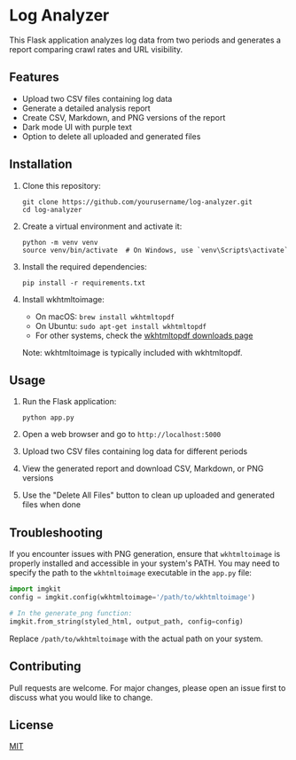 # Log Analyzer

This Flask application analyzes log data from two periods and generates a report comparing crawl rates and URL visibility.

## Features

- Upload two CSV files containing log data
- Generate a detailed analysis report
- Create CSV, Markdown, and PNG versions of the report
- Dark mode UI with purple text
- Option to delete all uploaded and generated files

## Installation

1. Clone this repository:
   ```
   git clone https://github.com/yourusername/log-analyzer.git
   cd log-analyzer
   ```

2. Create a virtual environment and activate it:
   ```
   python -m venv venv
   source venv/bin/activate  # On Windows, use `venv\Scripts\activate`
   ```

3. Install the required dependencies:
   ```
   pip install -r requirements.txt
   ```

4. Install wkhtmltoimage:
   - On macOS: `brew install wkhtmltopdf`
   - On Ubuntu: `sudo apt-get install wkhtmltopdf`
   - For other systems, check the [wkhtmltopdf downloads page](https://wkhtmltopdf.org/downloads.html)

   Note: wkhtmltoimage is typically included with wkhtmltopdf.

## Usage

1. Run the Flask application:
   ```
   python app.py
   ```

2. Open a web browser and go to `http://localhost:5000`

3. Upload two CSV files containing log data for different periods

4. View the generated report and download CSV, Markdown, or PNG versions

5. Use the "Delete All Files" button to clean up uploaded and generated files when done

## Troubleshooting

If you encounter issues with PNG generation, ensure that `wkhtmltoimage` is properly installed and accessible in your system's PATH. You may need to specify the path to the `wkhtmltoimage` executable in the `app.py` file:

```python
import imgkit
config = imgkit.config(wkhtmltoimage='/path/to/wkhtmltoimage')

# In the generate_png function:
imgkit.from_string(styled_html, output_path, config=config)
```

Replace `/path/to/wkhtmltoimage` with the actual path on your system.

## Contributing

Pull requests are welcome. For major changes, please open an issue first to discuss what you would like to change.

## License

[MIT](https://choosealicense.com/licenses/mit/)